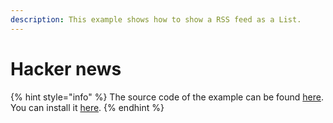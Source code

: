 ```yaml
---
description: This example shows how to show a RSS feed as a List.
---
```


# Hacker news

{% hint style="info" %}
The source code of the example can be found [here](../../examples/hacker-news). You can install it [here](https://www.raycast.com/thomas/hacker-news).
{% endhint %}

